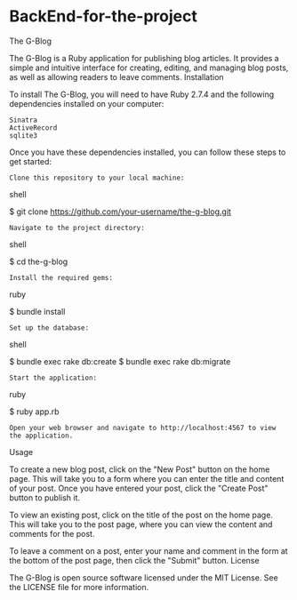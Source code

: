 # BackEnd-for-the-project
The G-Blog

The G-Blog is a Ruby application for publishing blog articles. It provides a simple and intuitive interface for creating, editing, and managing blog posts, as well as allowing readers to leave comments.
Installation

To install The G-Blog, you will need to have Ruby 2.7.4 and the following dependencies installed on your computer:

    Sinatra
    ActiveRecord
    sqlite3

Once you have these dependencies installed, you can follow these steps to get started:

    Clone this repository to your local machine:

shell

$ git clone https://github.com/your-username/the-g-blog.git

    Navigate to the project directory:

shell

$ cd the-g-blog

    Install the required gems:

ruby

$ bundle install

    Set up the database:

shell

$ bundle exec rake db:create
$ bundle exec rake db:migrate

    Start the application:

ruby

$ ruby app.rb

    Open your web browser and navigate to http://localhost:4567 to view the application.

Usage

To create a new blog post, click on the "New Post" button on the home page. This will take you to a form where you can enter the title and content of your post. Once you have entered your post, click the "Create Post" button to publish it.

To view an existing post, click on the title of the post on the home page. This will take you to the post page, where you can view the content and comments for the post.

To leave a comment on a post, enter your name and comment in the form at the bottom of the post page, then click the "Submit" button.
License

The G-Blog is open source software licensed under the MIT License. See the LICENSE file for more information.